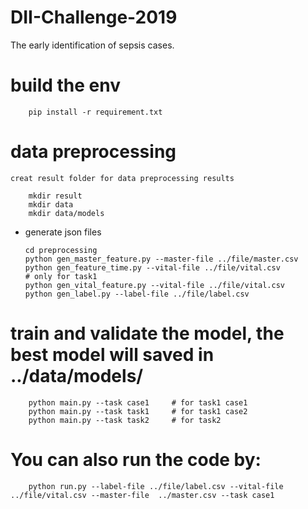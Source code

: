 # DII-Challenge-2019
The early identification of sepsis cases.

# build the env
	
		pip install -r requirement.txt

# data preprocessing

	creat result folder for data preprocessing results

		mkdir result
		mkdir data
		mkdir data/models

-	generate json files 

		cd preprocessing
		python gen_master_feature.py --master-file ../file/master.csv
		python gen_feature_time.py --vital-file ../file/vital.csv				# only for task1
		python gen_vital_feature.py --vital-file ../file/vital.csv
		python gen_label.py --label-file ../file/label.csv

#	train and validate the model, the best model will saved in ../data/models/
		
		python main.py --task case1		# for task1 case1
		python main.py --task task1		# for task1 case2
		python main.py --task task2		# for task2

#	You can also run the code by:

		python run.py --label-file ../file/label.csv --vital-file ../file/vital.csv --master-file  ../master.csv --task case1


